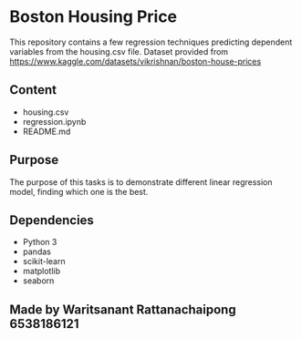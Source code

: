 # Boston Housing Price

This repository contains a few regression techniques predicting dependent variables from the housing.csv file. Dataset provided from https://www.kaggle.com/datasets/vikrishnan/boston-house-prices

## Content

- housing.csv
- regression.ipynb
- README.md

## Purpose

The purpose of this tasks is to demonstrate different linear regression model, finding which one is the best.


## Dependencies

- Python 3
- pandas
- scikit-learn
- matplotlib
- seaborn


## Made by Waritsanant Rattanachaipong 6538186121
